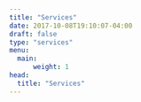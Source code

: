 ```yaml
---
title: "Services"
date: 2017-10-08T19:10:07-04:00
draft: false
type: "services"
menu:
  main:
      weight: 1
head:
  title: "Services"
---
```

